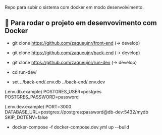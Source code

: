 Repo para subir o sistema com docker em modo desenvolvimento.

## 🚀 Para rodar o projeto em desenvovimento com Docker

- git clone https://github.com/zaqueujnr/front-end (-> develop) 
- git clone https://github.com/zaqueujnr/back-end (-> develop) 
- git clone https://github.com/zaqueujnr/run-dev (-> develop) 
- cd run-dev/
  
- set ../back-end/.env.db ../back-end/.env.dev 

 (.env.db.example) 
  POSTGRES_USER=postgres 
  POSTGRES_PASSWORD=password

 (.env.dev.example) 
  PORT=3000
  DATABASE_URL=postgres://postgres:password@db-dev:5432/mydb
  SKIP_DOTENV=false

- docker-compose -f docker-compose.dev.yml up --build 


